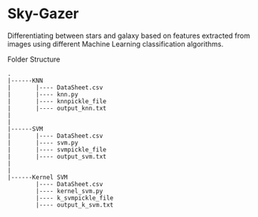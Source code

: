 # Sky-Gazer
Differentiating between stars and galaxy based on features extracted from images using different Machine Learning classification algorithms.


Folder Structure 
```
.
|------KNN      
|       |---- DataSheet.csv
|       |---- knn.py
|       |---- knnpickle_file
|       |---- output_knn.txt
|
|
|------SVM 
|       |---- DataSheet.csv
|       |---- svm.py
|       |---- svmpickle_file
|       |---- output_svm.txt
|
|
|------Kernel SVM
        |---- DataSheet.csv
        |---- kernel_svm.py
        |---- k_svmpickle_file
        |---- output_k_svm.txt

```
